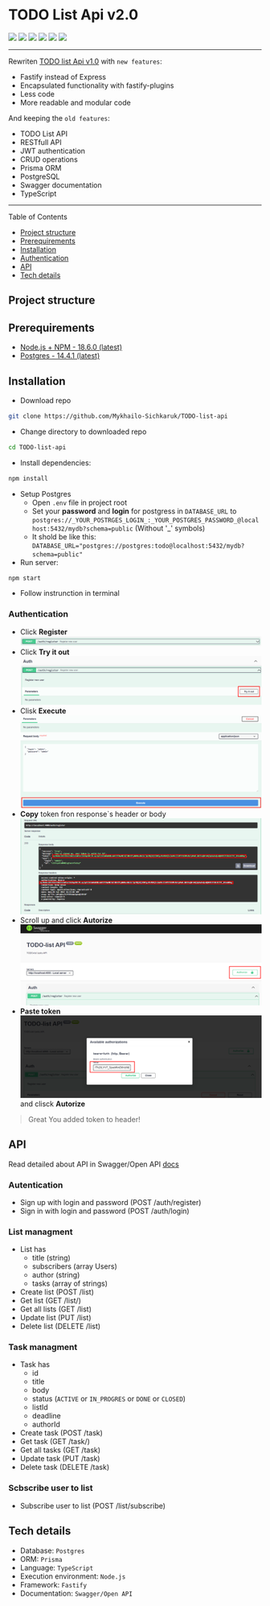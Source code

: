 # TODO List Api v2.0

![](https://img.shields.io/badge/Node-16-green?style=plastic) ![](https://img.shields.io/badge/Fastify-4.3-red?style=plastic) ![](https://img.shields.io/npm/v/chalk?style=plastic) ![](https://img.shields.io/badge/Open--API-3.0-brightgreen?style=plastic)
![ ](https://img.shields.io/badge/Prisma-4.1-blue?style=plastic)  ![ ](https://img.shields.io/badge/PostgeSQL-4.1-blueviolet?style=plastic)

---

Rewriten [TODO list Api v1.0](https://github.com/Mykhailo-Sichkaruk/TODO-list-api) with `new features`:

- Fastify instead of Express  
- Encapsulated functionality with fastify-plugins
- Less code
- More readable and modular code

And keeping the `old features`:

- TODO List API
- RESTfull API
- JWT authentication
- CRUD operations
- Prisma ORM
- PostgreSQL
- Swagger documentation
- TypeScript

---

Table of Contents

- [Project structure](#project-structure)
- [Prerequirements](#prerequirements)
- [Installation](#installation)
- [Authentication](#authentication)
- [API](#api)
- [Tech details](#tech-details)

## Project structure  

## Prerequirements

- [Node.js + NPM - 18.6.0 (latest)](https://nodejs.org/en/download/current/)
- [Postgres - 14.4.1 (latest)](https://www.postgresql.org/)

## Installation

- Download repo

```bash
git clone https://github.com/Mykhailo-Sichkaruk/TODO-list-api
```

- Change directory to downloaded repo

```bash
cd TODO-list-api
```

- Install dependencies:

```bash
npm install
```

- Setup Postgres  
  - Open `.env` file in project root
  - Set your **password** and **login** for postgress in `DATABASE_URL` to `postgres://_YOUR_POSTRGES_LOGIN_:_YOUR_POSTGRES_PASSWORD_@localhost:5432/mydb?schema=public`     (Without '_' symbols)
  - It shold be like this: `DATABASE_URL="postgres://postgres:todo@localhost:5432/mydb?schema=public"`
- Run server:  

```bash
npm start 
```

- Follow instrunction in terminal

### Authentication

- Click **Register** ![register](./docs/register.png)
- Click **Try it out** ![registe-ty-it-out](./docs/register-try-it-out.png)
- Clisk **Execute** ![register-execute](./docs/register-execute.png)
- **Copy** token fron response`s header or body ![copy-token](./docs/register-copy-token.png)
- Scroll up and click **Autorize** ![click-autorize](./docs/register-autorize.png)
- **Paste token** ![paste-token](./docs/register-paste-token.png) and clisck **Autorize**  

> Great You added token to header!

## API

Read detailed about API in Swagger/Open API [docs](http://localhost:4000/docs/)

### Autentication

- Sign up with login and password (POST /auth/register)  
- Sign in with login and password (POST /auth/login)

### List managment

- List has
  - title (string)
  - subscribers (array Users)
  - author (string)
  - tasks (array of strings)
- Create list (POST /list)
- Get list (GET /list/)
- Get all lists (GET /list)
- Update list (PUT /list)
- Delete list (DELETE /list)

### Task managment

- Task has
  - id
  - title
  - body
  - status (`ACTIVE` or `IN_PROGRES` or `DONE` or `CLOSED`)
  - listId
  - deadline
  - authorId
- Create task (POST /task)
- Get task (GET /task/)
- Get all tasks (GET /task)
- Update task (PUT /task)
- Delete task (DELETE /task)

### Scbscribe user to list

- Subscribe user to list (POST /list/subscribe)

## Tech details

- Database: `Postgres`  
- ORM: `Prisma`  
- Language: `TypeScript`
- Execution environment: `Node.js`
- Framework: `Fastify`
- Documentation: `Swagger/Open API`  
